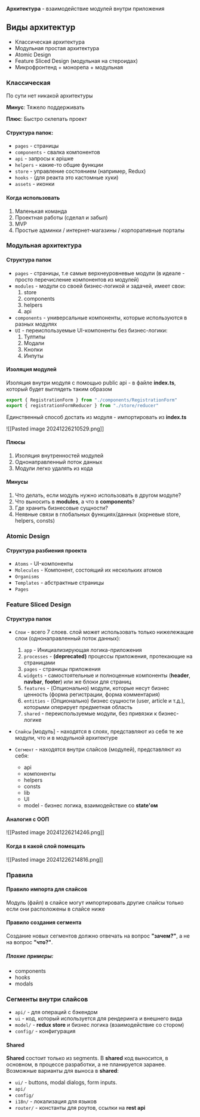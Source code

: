 
**Архитектура** - взаимодействие модулей внутри приложения

## Виды архитектур

- Классическая архитектура
- Модульная простая архитектура
- Atomic Design
- Feature Sliced Design (модульная на стероидах)
- Микрофронтенд + монорепа + модульная


### Классическая

По сути нет никакой архитектуры

**Минус**: Тяжело поддерживать

**Плюс**: Быстро склепать проект

#### Структура папок:
- `pages` - страницы
- `components` - свалка компонентов
- `api` - запросы к apiшке
- `helpers` - какие-то общие функции
- `store` - управление состоянием (например, Redux)
- `hooks` - (для реакта это кастомные хуки)
- `assets` - иконки

#### Когда использовать
1) Маленькая команда
2) Проектная работы (сделал и забыл)
3) MVP
4) Простые админки / интернет-магазины / корпоративные порталы

### Модульная архитектура

#### Структура папок
- `pages` - страницы, т.е самые верхнеуровневые модули (в идеале - просто перечисление компонентов из модулей)
- `modules` - модули со своей бизнес-логикой и задачей, имеет свои:
  1) store
  2) components
  3) helpers
  4) api
- `components` - универсальные компоненты, которые используются в разных модулях
- `UI` - переиспользуемые UI-компоненты без бизнес-логики:
  1) Тултипы
  2) Модали
  3) Кнопки
  4) Инпуты

#### Изоляция модулей

Изоляция внутри модуля с помощью public api - в файле **index.ts**, который будет выглядеть таким образом

```ts
export { RegistrationForm } from "./components/RegistrationForm"
export { registrationFormReducer } from "./store/reducer"
```

Единственный способ достать из модуля - импортировать из **index.ts** 

![[Pasted image 20241226210529.png]]

#### Плюсы
1) Изоляция внутренностей модулей
2) Однонаправленный поток данных
3) Модули легко удалять из кода

#### Минусы
1) Что делать, если модуль нужно использовать в другом модуле?
2) Что выносить в **modules**, а что в **components**? 
3) Где хранить бизнесовые сущности?
4) Неявные связи в глобальных функциях/данных (корневые store, helpers, consts)


### Atomic Design

#### Структура разбиения проекта
- `Atoms` - UI-компоненты
- `Molecules` - Компонент, состоящий их нескольких атомов
- `Organisms`
- `Templates` - абстрактные страницы
- `Pages`

### Feature Sliced Design

#### Структура папок

- `Слои` - всего 7 слоев. слой может использовать только нижележащие слои (однонаправленный поток данных):
  1) `app` - Инициализирующая логика-приложения
  2) `processes` - **(deprecated)** процессы приложения, протекающие на страницами
  3) `pages` - страницы приложения
  4) `widgets` - самостоятельные и полноценные компоненты (**header**, **navbar**, **footer**) или же блоки для страниц
  5) `features` - (Опционально) модули, которые несут бизнес ценность (форма регистрации, форма комментария)
  6) `entities` - (Опционально) бизнес сущности (user, article и т.д.), которыми оперирует предметная область
  7) `shared` - переиспользуемые модули, без привязки к бизнес-логике

- `Слайсы` \[модуль] - находятся в слоях, представляют из себя те же модули, что и в модульной архитектуре

- `Сегмент` - находятся внутри слайсов (модулей), представляют из себя:
  - api
  - компоненты
  - helpers
  - consts
  - lib
  - UI
  - model - бизнес логика, взаимодействие со **state'ом**

#### Аналогия с ООП

![[Pasted image 20241226214246.png]]


#### Когда в какой слой помещать
![[Pasted image 20241226214816.png]]

### Правила
#### Правило импорта для слайсов
Модуль (файл) в слайсе могут импортировать другие слайсы только если они расположены в слайсе ниже

#### Правило создания сегмента
Создание новых сегментов должно отвечать на вопрос **"зачем?"**, а не на вопрос **"что?"**.

##### Плохие примеры:
- components
- hooks
- modals

### Сегменты внутри слайсов

- `api/` - для операций с бэкендом
- `ui` - код, который используется для рендеринга и внешнего вида
- `model/` - **redux store** и бизнес логика (взаимодействие со стором)
- `config/` - конфигурация



#### Shared
**Shared** состоит только из segments. В **shared** код выносится, в основном, в процессе разработки, а не планируется заранее. Возможные варианты для выноса в **shared**:
- `ui/` - buttons, modal dialogs, form inputs.
- `api/`
- `config/`
- `i18n/` - локализация для языков
- `router/` - константы для роутов, ссылки на **rest api**



